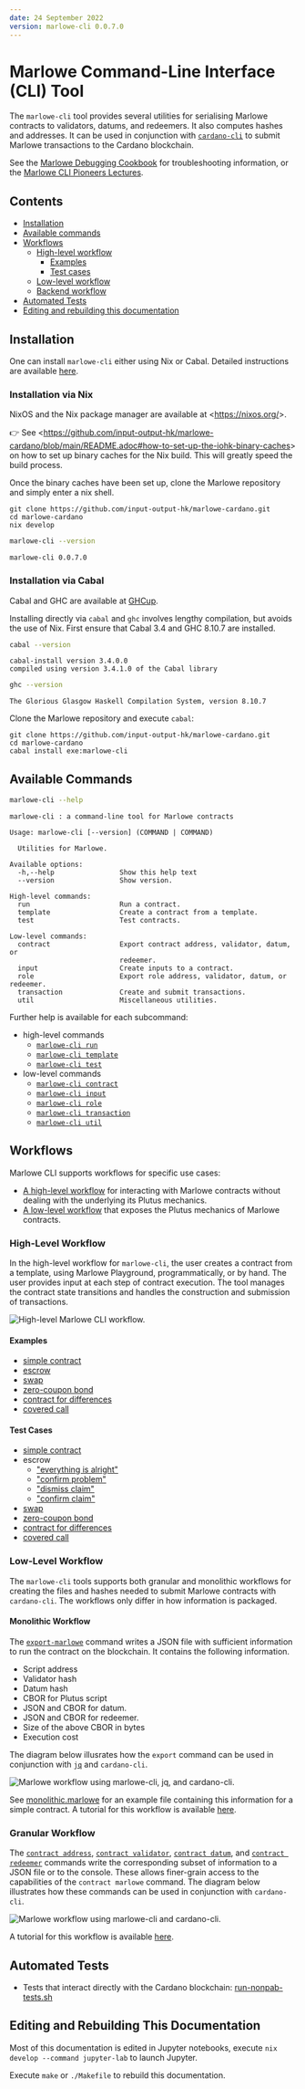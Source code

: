```yaml
---
date: 24 September 2022
version: marlowe-cli 0.0.7.0
---
```


# Marlowe Command-Line Interface (CLI) Tool

The `marlowe-cli` tool provides several utilities for serialising
Marlowe contracts to validators, datums, and redeemers. It also computes
hashes and addresses. It can be used in conjunction with
[`cardano-cli`](https://github.com/input-output-hk/cardano-node/blob/master/cardano-cli/README.md)
to submit Marlowe transactions to the Cardano blockchain.

See the [Marlowe Debugging Cookbook](../marlowe/debugging-cookbook.md)
for troubleshooting information, or the [Marlowe CLI Pioneers
Lectures](lectures/ReadMe.md).

## Contents

-   [Installation](#installation)
-   [Available commands](#available-commands)
-   [Workflows](#workflows)
    -   [High-level workflow](#high-level-workflow)
        -   [Examples](#examples)
        -   [Test cases](#test-cases)
    -   [Low-level workflow](#low-level-workflow)
    -   [Backend workflow](#backend-workflow)
-   [Automated Tests](#automated-tests)
-   [Editing and rebuilding this
    documentation](#editing-and-rebuilding-this-documentation)

## Installation

One can install `marlowe-cli` either using Nix or Cabal. Detailed
instructions are available
[here](https://github.com/input-output-hk/marlowe-cardano/blob/main/README.adoc).

### Installation via Nix

NixOS and the Nix package manager are available at
\<<https://nixos.org/>\>.

👉 See
\<<https://github.com/input-output-hk/marlowe-cardano/blob/main/README.adoc#how-to-set-up-the-iohk-binary-caches>\>
on how to set up binary caches for the Nix build. This will greatly
speed the build process.

Once the binary caches have been set up, clone the Marlowe repository
and simply enter a nix shell.

    git clone https://github.com/input-output-hk/marlowe-cardano.git
    cd marlowe-cardano
    nix develop

``` bash
marlowe-cli --version
```

    marlowe-cli 0.0.7.0

### Installation via Cabal

Cabal and GHC are available at [GHCup](https://www.haskell.org/ghcup/).

Installing directly via `cabal` and `ghc` involves lengthy compilation,
but avoids the use of Nix. First ensure that Cabal 3.4 and GHC 8.10.7
are installed.

``` bash
cabal --version
```

    cabal-install version 3.4.0.0
    compiled using version 3.4.1.0 of the Cabal library 

``` bash
ghc --version
```

    The Glorious Glasgow Haskell Compilation System, version 8.10.7

Clone the Marlowe repository and execute `cabal`:

    git clone https://github.com/input-output-hk/marlowe-cardano.git
    cd marlowe-cardano
    cabal install exe:marlowe-cli

## Available Commands

``` bash
marlowe-cli --help
```

    marlowe-cli : a command-line tool for Marlowe contracts

    Usage: marlowe-cli [--version] (COMMAND | COMMAND)

      Utilities for Marlowe.

    Available options:
      -h,--help                Show this help text
      --version                Show version.

    High-level commands:
      run                      Run a contract.
      template                 Create a contract from a template.
      test                     Test contracts.

    Low-level commands:
      contract                 Export contract address, validator, datum, or
                               redeemer.
      input                    Create inputs to a contract.
      role                     Export role address, validator, datum, or redeemer.
      transaction              Create and submit transactions.
      util                     Miscellaneous utilities.

Further help is available for each subcommand:

-   high-level commands
    -   [`marlowe-cli run`](doc/run.md)
    -   [`marlowe-cli template`](doc/template.md)
    -   [`marlowe-cli test`](doc/test.md)
-   low-level commands
    -   [`marlowe-cli contract`](doc/contract.md)
    -   [`marlowe-cli input`](doc/input.md)
    -   [`marlowe-cli role`](doc/role.md)
    -   [`marlowe-cli transaction`](doc/transaction.md)
    -   [`marlowe-cli util`](doc/util.md)

## Workflows

Marlowe CLI supports workflows for specific use cases:

-   [A high-level workflow](#high-level-workflow) for interacting with
    Marlowe contracts without dealing with the underlying its Plutus
    mechanics.
-   [A low-level workflow](#low-level-workflow) that exposes the Plutus
    mechanics of Marlowe contracts.

### High-Level Workflow

In the high-level workflow for `marlowe-cli`, the user creates a
contract from a template, using Marlowe Playground, programmatically, or
by hand. The user provides input at each step of contract execution. The
tool manages the contract state transitions and handles the construction
and submission of transactions.

![High-level Marlowe CLI
workflow.](doc/diagrams/high-level-workflow.svg)

#### Examples

-   [simple contract](examples/simple/ReadMe.md)
-   [escrow](examples/escrow/ReadMe.md)
-   [swap](examples/swap/ReadMe.md)
-   [zero-coupon bond](examples/zcb/ReadMe.md)
-   [contract for differences](examples/cfd/ReadMe.md)
-   [covered call](examples/coveredCall/ReadMe.md)

#### Test Cases

-   [simple contract](examples/simple/run-test.sh)
-   escrow
    -   [\"everything is
        alright\"](examples/escrow/run-everything-is-alright.sh)
    -   [\"confirm problem\"](examples/escrow/run-confirm-problem.sh)
    -   [\"dismiss claim\"](examples/escrow/run-dimiss-claim.sh)
    -   [\"confirm claim\"](examples/escrow/run-confirm-claim.sh)
-   [swap](examples/swap/run-swap.sh)
-   [zero-coupon bond](examples/zcb/run-zcb.sh)
-   [contract for differences](examples/cfd/run-cfd.sh)
-   [covered call](examples/coveredCall/run-coveredCall.sh)

### Low-Level Workflow

The `marlowe-cli` tools supports both granular and monolithic workflows
for creating the files and hashes needed to submit Marlowe contracts
with `cardano-cli`. The workflows only differ in how information is
packaged.

#### Monolithic Workflow

The [`export-marlowe`](doc/export.md) command writes a JSON file with
sufficient information to run the contract on the blockchain. It
contains the following information.

-   Script address
-   Validator hash
-   Datum hash
-   CBOR for Plutus script
-   JSON and CBOR for datum.
-   JSON and CBOR for redeemer.
-   Size of the above CBOR in bytes
-   Execution cost

The diagram below illusrates how the `export` command can be used in
conjunction with [`jq`](https://stedolan.github.io/jq/manual/) and
`cardano-cli`.

![Marlowe workflow using `marlowe-cli`, `jq`, and
`cardano-cli`.](doc/diagrams/monolithic.svg)

See [monolithic.marlowe](doc/monolithic.marlowe) for an example file
containing this information for a simple contract. A tutorial for this
workflow is available [here](doc/monolithic.md).

### Granular Workflow

The [`contract address`](doc/contract.md#address),
[`contract validator`](doc/contract.md#validator),
[`contract datum`](doc/contract.md#datum), and
[`contract redeemer`](doc/contract.md#redeemer) commands write the
corresponding subset of information to a JSON file or to the console.
These allows finer-grain access to the capabilities of the
`contract marlowe` command. The diagram below illustrates how these
commands can be used in conjunction with `cardano-cli`.

![Marlowe workflow using `marlowe-cli` and
`cardano-cli`.](doc/diagrams/granular.svg)

A tutorial for this workflow is available [here](doc/granular.md).


## Automated Tests

-   Tests that interact directly with the Cardano blockchain:
    [run-nonpab-tests.sh](run-nonpab-tests.sh)

## Editing and Rebuilding This Documentation

Most of this documentation is edited in Jupyter notebooks, execute
`nix develop --command jupyter-lab` to launch Jupyter.

Execute `make` or `./Makefile` to rebuild this documentation.
